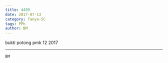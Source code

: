 ```yaml
---
title: 4499
date: 2017-07-13
category: Tanya-SC
tags: PPh
author: BM
---
```


bukti potong pmk 12 2017

---



`BM`
